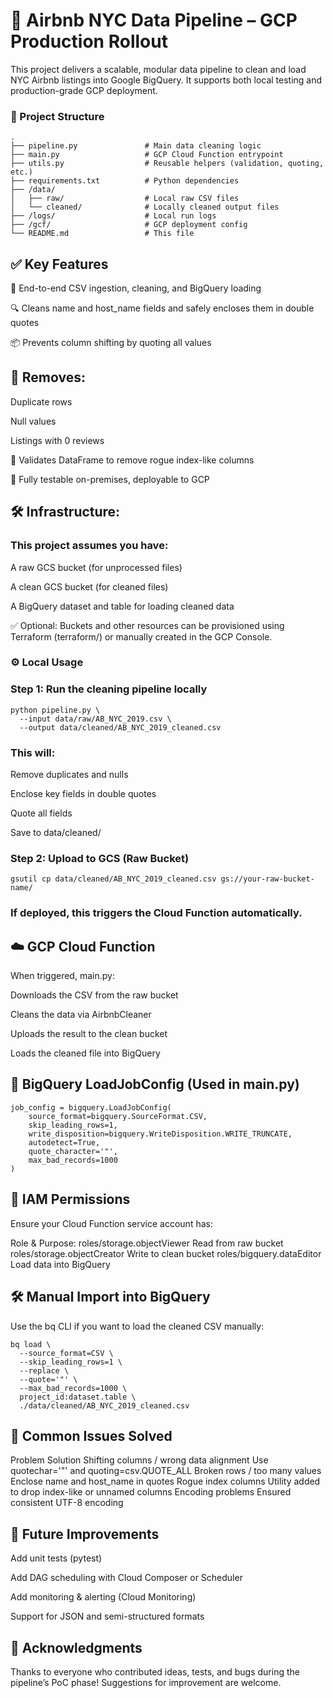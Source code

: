 # 🏡 Airbnb NYC Data Pipeline – GCP Production Rollout #

This project delivers a scalable, modular data pipeline to clean and load NYC Airbnb listings into Google BigQuery. It supports both local testing and production-grade GCP deployment.

### 📁 Project Structure
```
.
├── pipeline.py               # Main data cleaning logic
├── main.py                   # GCP Cloud Function entrypoint
├── utils.py                  # Reusable helpers (validation, quoting, etc.)
├── requirements.txt          # Python dependencies
├── /data/
│   ├── raw/                  # Local raw CSV files
│   └── cleaned/              # Locally cleaned output files
├── /logs/                    # Local run logs
├── /gcf/                     # GCP deployment config
└── README.md                 # This file
```

## ✅ Key Features
🔄 End-to-end CSV ingestion, cleaning, and BigQuery loading

🔍 Cleans name and host_name fields and safely encloses them in double quotes

📦 Prevents column shifting by quoting all values

## 🧼 Removes:

Duplicate rows

Null values

Listings with 0 reviews

🧠 Validates DataFrame to remove rogue index-like columns

🧪 Fully testable on-premises, deployable to GCP

## 🛠️ Infrastructure:
### This project assumes you have:

A raw GCS bucket (for unprocessed files)

A clean GCS bucket (for cleaned files)

A BigQuery dataset and table for loading cleaned data

✅ Optional: Buckets and other resources can be provisioned using Terraform (terraform/) or manually created in the GCP Console.

### ⚙️ Local Usage
### Step 1: Run the cleaning pipeline locally
```
python pipeline.py \
  --input data/raw/AB_NYC_2019.csv \
  --output data/cleaned/AB_NYC_2019_cleaned.csv
```

### This will:

Remove duplicates and nulls

Enclose key fields in double quotes

Quote all fields

Save to data/cleaned/

### Step 2: Upload to GCS (Raw Bucket)
```
gsutil cp data/cleaned/AB_NYC_2019_cleaned.csv gs://your-raw-bucket-name/
```

### If deployed, this triggers the Cloud Function automatically.

## ☁️ GCP Cloud Function
When triggered, main.py:

Downloads the CSV from the raw bucket

Cleans the data via AirbnbCleaner

Uploads the result to the clean bucket

Loads the cleaned file into BigQuery

## 🔄 BigQuery LoadJobConfig (Used in main.py)
```
job_config = bigquery.LoadJobConfig(
    source_format=bigquery.SourceFormat.CSV,
    skip_leading_rows=1,
    write_disposition=bigquery.WriteDisposition.WRITE_TRUNCATE,
    autodetect=True,
    quote_character='"',
    max_bad_records=1000
)
```

## 🔐 IAM Permissions
Ensure your Cloud Function service account has:

Role & Purpose:
roles/storage.objectViewer Read from raw bucket
roles/storage.objectCreator	Write to clean bucket
roles/bigquery.dataEditor	Load data into BigQuery

## 🛠️ Manual Import into BigQuery
Use the bq CLI if you want to load the cleaned CSV manually:

```
bq load \
  --source_format=CSV \
  --skip_leading_rows=1 \
  --replace \
  --quote='"' \
  --max_bad_records=1000 \
  project_id:dataset.table \
  ./data/cleaned/AB_NYC_2019_cleaned.csv
```

## 📌 Common Issues Solved
Problem	Solution
Shifting columns / wrong data alignment	Use quotechar='"' and quoting=csv.QUOTE_ALL
Broken rows / too many values	Enclose name and host_name in quotes
Rogue index columns	Utility added to drop index-like or unnamed columns
Encoding problems	Ensured consistent UTF-8 encoding

## 🧰 Future Improvements
 Add unit tests (pytest)

 Add DAG scheduling with Cloud Composer or Scheduler

 Add monitoring & alerting (Cloud Monitoring)

 Support for JSON and semi-structured formats

## 🙌 Acknowledgments
Thanks to everyone who contributed ideas, tests, and bugs during the pipeline’s PoC phase! Suggestions for improvement are welcome.

